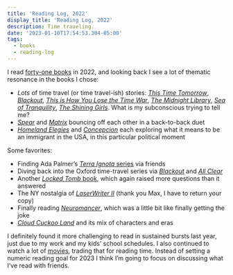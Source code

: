 ```yaml
---
title: 'Reading Log, 2022'
display_title: 'Reading Log, 2022'
description: Time traveling.
date: '2023-01-10T17:54:53.304-05:00'
tags:
  - books
  - reading-log
---
```


I read [forty-one books](/reading/years/2022/) in 2022, and looking back I see a lot of thematic resonance in the books I chose:

* *Lots* of time travel (or time travel-ish) stories: [*This Time Tomorrow*](/reading/this-time-tomorrow/), [*Blackout*](/reading/blackout/), [*This is How You Lose the Time War*](/reading/this-is-how-you-lose-the-time-war/), [*The Midnight Library*](/reading/the-midnight-library/), [*Sea of Tranquility*](/reading/sea-of-tranquility/), [*The Shining Girls*](/reading/the-shining-girls/). What is my subconscious trying to tell me?
* [*Spear*](/reading/spear/) and [*Matrix*](/reading/matrix/) bouncing off each other in a back-to-back duet
* [*Homeland Elegies*](/reading/homeland-elegies/) and [*Concepcion*](/reading/concepcion/) each exploring what it means to be an immigrant in the USA, in this particular political moment

Some favorites:

* Finding Ada Palmer’s [*Terra Ignota* series](/reading/too-like-the-lightning/) via friends
* Diving back into the Oxford time-travel series via [*Blackout*](/reading/blackout/) and [*All Clear*](/reading/all-clear/)
* Another [*Locked Tomb* book](/reading/nona-the-ninth/), which again raised more questions than it answered
* The NY nostalgia of [*LaserWriter II*](/reading/laserwriter-ii/) (thank you Max, I have to return your copy)
* Finally reading [*Neuromancer*](/reading/neuromancer/), which was a little bit like finally getting the joke
* [*Cloud Cuckoo Land*](/reading/cloud-cuckoo-land/) and its mix of characters and eras

I definitely found it more challenging to read in sustained bursts last year, just due to my work and my kids’ school schedules. I also continued to watch a lot of [movies](https://letterboxd.com/dirtystylus/films/diary/for/2022/), trading that for reading time. Instead of setting a numeric reading goal for 2023 I think I’m going to focus on discussing what I’ve read with friends.